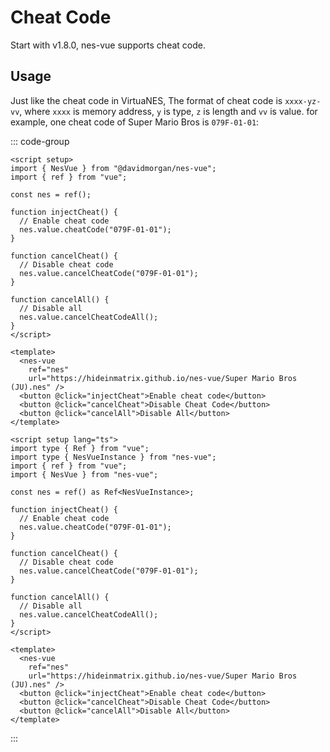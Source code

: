# Cheat Code

Start with v1.8.0, nes-vue supports cheat code.

## Usage

Just like the cheat code in VirtuaNES, The format of cheat code is `xxxx-yz-vv`, where `xxxx` is memory address, `y` is type, `z` is length and `vv` is value. for example, one cheat code of Super Mario Bros is `079F-01-01`:

::: code-group

```vue [vue-js]
<script setup>
import { NesVue } from "@davidmorgan/nes-vue";
import { ref } from "vue";

const nes = ref();

function injectCheat() {
  // Enable cheat code
  nes.value.cheatCode("079F-01-01");
}

function cancelCheat() {
  // Disable cheat code
  nes.value.cancelCheatCode("079F-01-01");
}

function cancelAll() {
  // Disable all
  nes.value.cancelCheatCodeAll();
}
</script>

<template>
  <nes-vue
    ref="nes"
    url="https://hideinmatrix.github.io/nes-vue/Super Mario Bros (JU).nes" />
  <button @click="injectCheat">Enable cheat code</button>
  <button @click="cancelCheat">Disable Cheat Code</button>
  <button @click="cancelAll">Disable All</button>
</template>
```

```vue [vue-ts]
<script setup lang="ts">
import type { Ref } from "vue";
import type { NesVueInstance } from "nes-vue";
import { ref } from "vue";
import { NesVue } from "nes-vue";

const nes = ref() as Ref<NesVueInstance>;

function injectCheat() {
  // Enable cheat code
  nes.value.cheatCode("079F-01-01");
}

function cancelCheat() {
  // Disable cheat code
  nes.value.cancelCheatCode("079F-01-01");
}

function cancelAll() {
  // Disable all
  nes.value.cancelCheatCodeAll();
}
</script>

<template>
  <nes-vue
    ref="nes"
    url="https://hideinmatrix.github.io/nes-vue/Super Mario Bros (JU).nes" />
  <button @click="injectCheat">Enable cheat code</button>
  <button @click="cancelCheat">Disable Cheat Code</button>
  <button @click="cancelAll">Disable All</button>
</template>
```

:::
